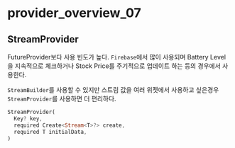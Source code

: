 # provider_overview_07

## StreamProvider

FutureProvider보다 사용 빈도가 높다.
`Firebase`에서 많이 사용되며 Battery Level을 지속적으로 체크하거나 Stock Price를 주기적으로 업데이트 하는 등의 경우에서 사용한다.

`StreamBuilder`를 사용할 수 있지만 스트림 값을 여러 위젯에서 사용하고 싶은경우 `StreamProvider`를 사용하면 더 편리하다.

```dart
StreamProvider(
  Key? key,
  required Create<Stream<T>?> create,
  required T initialData,
)
```
